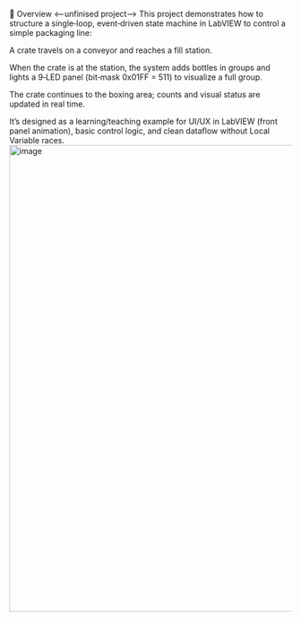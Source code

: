 🔎 Overview
<--unfinised project-->
This project demonstrates how to structure a single‑loop, event‑driven state machine in LabVIEW to control a simple packaging line:

A crate travels on a conveyor and reaches a fill station.

When the crate is at the station, the system adds bottles in groups and lights a 9‑LED panel (bit‑mask 0x01FF = 511) to visualize a full group.

The crate continues to the boxing area; counts and visual status are updated in real time.

It’s designed as a learning/teaching example for UI/UX in LabVIEW (front panel animation), basic control logic, and clean dataflow without Local Variable races.
<img width="1718" height="833" alt="image" src="https://github.com/user-attachments/assets/10ea42bb-d7eb-4c14-90d5-dbfef8d91bb0" />

